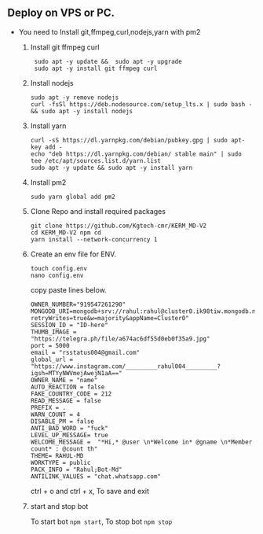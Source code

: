 ## Deploy on VPS or PC.
- You need to Install git,ffmpeg,curl,nodejs,yarn with pm2 
   1. Install git ffmpeg curl 
      ```
       sudo apt -y update &&  sudo apt -y upgrade 
       sudo apt -y install git ffmpeg curl
      ```
   2. Install nodejs 
      ```
      sudo apt -y remove nodejs
      curl -fsSl https://deb.nodesource.com/setup_lts.x | sudo bash - && sudo apt -y install nodejs
      ```

   3. Install yarn
      ```
      curl -sS https://dl.yarnpkg.com/debian/pubkey.gpg | sudo apt-key add - 
      echo "deb https://dl.yarnpkg.com/debian/ stable main" | sudo tee /etc/apt/sources.list.d/yarn.list
      sudo apt -y update && sudo apt -y install yarn
      ```

   4. Install pm2
      ```
      sudo yarn global add pm2
      ```

   5. Clone Repo and install required packages
      ```
      git clone https://github.com/Kgtech-cmr/KERM_MD-V2
      cd KERM_MD-V2 npm cd
      yarn install --network-concurrency 1
      ```

   6. Create an env file for ENV. 
      ```
      touch config.env
      nano config.env
      ```
      copy paste lines below.

      ```
      OWNER_NUMBER="919547261290"
      MONGODB_URI=mongodb+srv://rahul:rahul@cluster0.ik98tiw.mongodb.net/?retryWrites=true&w=majority&appName=Cluster0"
      SESSION_ID = "ID-here"
      THUMB_IMAGE = "https://telegra.ph/file/a674ac6df55d0eb0f35a9.jpg"
      port = 5000
      email = "rsstatus004@gmail.com"
      global_url = "https://www.instagram.com/_________rahul004_________?igsh=MTYyNWVmejAwejN1aA=="
      OWNER_NAME = "name"
      AUTO_REACTION = false
      FAKE_COUNTRY_CODE = 212
      READ_MESSAGE = false
      PREFIX = .
      WARN_COUNT = 4
      DISABLE_PM = false
      ANTI_BAD_WORD = "fuck"
      LEVEL_UP_MESSAGE= true
      WELCOME_MESSAGE =  "*Hi,* @user \n*Welcome in* @gname \n*Member count* : @count th"
      THEME= RAHUL-MD
      WORKTYPE = public
      PACK_INFO = "Rahul;Bot-Md"
      ANTILINK_VALUES = "chat.whatsapp.com"
      
      ```
      ctrl + o and ctrl + x, To save and exit

   7. start and stop bot

      To start bot ``` npm start ```,
      To stop bot ``` npm stop ```
